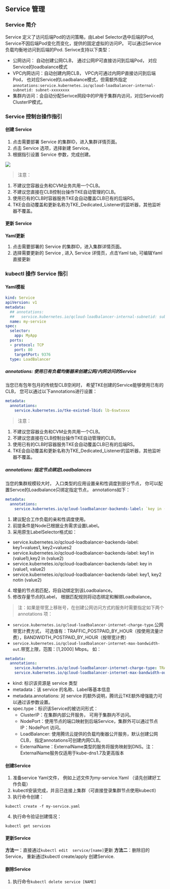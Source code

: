 ## Service 管理
### Service 简介
Service 定义了访问后端Pod的访问策略，由Label Selector选中后端的Pod, Service不因后端Pod变化而变化，提供的固定虚拟的访问IP。 可以通过Service 负载均衡地访问到后端的Pod.
Serivce支持以下类型：
- 公网访问： 自动创建公网CLB， 通过公网IP可直接访问到后端Pod， 对应Service的loadbalance模式
- VPC内网访问：自动创建内网CLB， VPC内可通过内网IP直接访问到后端Pod， 也对应Service的Loadbalance模式，但需额外指定 `annotations:service.kubernetes.io/qcloud-loadbalancer-internal-subnetid: subnet-xxxxxxxx`
- 集群内访问：会自动分配Serivce网段中的IP用于集群内访问，对应Service的ClusterIP模式。

### Service 控制台操作指引
#### 创建 Service
1. 点击需要部署 Service 的集群ID，进入集群详情页面。
2. 点击 Service 选项，选择新建 Service。
3. 根据指引设置 Service 参数，完成创建。


![][createService]
>注意：
1. 不建议您容器业务和CVM业务共用一个CLB。
2. 不建议您直接在CLB控制台操作TKE自动管理的CLB。
2. 使用已有的CLB时容器服务TKE会自动覆盖CLB已有的后端RS。
3. TKE会自动覆盖和更新名称为TKE_Dedicated_Listener的监听器，其他监听器不覆盖。

#### 更新 Service
**Yaml更新**
1. 点击需要部署的 Service 的集群ID，进入集群详情页面。
2. 选择需要更新的 Service , 进入 Service 详情页，点击Yaml tab, 可编辑Yaml直接更新


### kubectl 操作 Service 指引
#### Yaml模板
```Yaml
kind: Service
apiVersion: v1
metadata:
  ## annotations:
  ##   service.kubernetes.io/qcloud-loadbalancer-internal-subnetid: subnet-xxxxxxxx ##若是创建内网访问的Service需指定该条annotation
  name: my-service
spec:
  selector:
    app: MyApp
  ports:
  - protocol: TCP
    port: 80
    targetPort: 9376
  type: LoadBalancer
```
##### annotations: 使用已有负载均衡器来创建公网/内网访问的Service
当您已有包年包月的传统型CLB空闲时， 希望TKE创建的Service能够使用已有的CLB， 您可以通过以下annotations进行设置：
```Yaml
metadata:
  annotations:
    service.kubernetes.io/tke-existed-lbid: lb-6swtxxxx
```
>注意：
1. 不建议您容器业务和CVM业务共用一个CLB。
2. 不建议您直接在CLB控制台操作TKE自动管理的CLB。
2. 使用已有的CLB时容器服务TKE会自动覆盖CLB已有的后端RS。
3. TKE会自动覆盖和更新名称为TKE_Dedicated_Listener的监听器，其他监听器不覆盖。

##### annotations: 指定节点绑定Loadbalances
当您的集群规模较大时， 入口类型的应用设置亲和性调度到部分节点， 你可以配置Servce的Loadbalance只绑定指定节点， annotations如下：
```yaml
metadata:
  annotations:
    service.kubernetes.io/qcloud-loadbalancer-backends-label: `key in (value1, value2) ` ## LabelSelector格式
```
1. 建议配合工作负载的亲和性调度使用。
2. 前提条件是Node已根据业务需求设置Label。
2. 采用原生LabelSelector格式如：
  - service.kubernetes.io/qcloud-loadbalancer-backends-label: key1=values1, key2=values2
  - service.kubernetes.io/qcloud-loadbalancer-backends-label: key1 in (value1),key2 in (value2)
  - service.kubernetes.io/qcloud-loadbalancer-backends-label: key in (value1, value2)
  - service.kubernetes.io/qcloud-loadbalancer-backends-label: key1, key2 notin (value2)
4. 增量的节点若匹配，将自动绑定到该Loadbalance。
5. 修改存量节点的Label， 根据匹配规则将动态绑定和解绑Loadbalance。

>注：如果是带宽上移账号，在创建公网访问方式的服务时需要指定如下两个 annotations 项：
- `service.kubernetes.io/qcloud-loadbalancer-internet-charge-type`.公网带宽计费方式， 可选值有：TRAFFIC_POSTPAID_BY_HOUR（按使用流量计费），BANDWIDTH_POSTPAID_BY_HOUR（按带宽计费）
- `service.kubernetes.io/qcloud-loadbalancer-internet-max-bandwidth-out`.带宽上限，范围：[1,2000] Mbps。
如：
```Yaml
metadata:
  annotations:
    service.kubernetes.io/qcloud-loadbalancer-internet-charge-type: TRAFFIC_POSTPAID_BY_HOUR
    service.kubernetes.io/qcloud-loadbalancer-internet-max-bandwidth-out: "10"
```

- kind: 标识该资源是 service 类型
- metadata：该 service 的名称、Label等基本信息
- metadata.annotations: 对 service 的额外说明，腾讯云TKE额外增强能力可以通过该参数设置。
- spec.type：标识该Service的被访问形式：
  - ClusterIP：在集群内部公开服务， 可用于集群内不访问。
  - NodePort：使用节点的端口映射到后端Service，集群外可以通过节点IP：NodePort 访问。
  - LoadBalancer: 使用腾讯云提供的负载均衡器公开服务，默认创建公网CLB， 指定annotations可创建内网CLB。
  - ExternalName：ExternalName类型的服务将服务映射到DNS。注： ExternalName服务仅适用于kube-dns1.7及更高版本

#### 创建Service
1. 准备service Yaml文件， 例如上述文件为my-service.Yaml （请先创建好工作负载）
2. kubectl安装完成，并且已连接上集群（可直接登录集群节点使用kubectl）
3. 执行命令创建：
```shell
kubectl create -f my-service.yaml
```
4. 执行命令验证创建情况：
```shell
kubectl get services
```
#### 更新Service
**方法一**：直接通过`kubectl edit  service/[name]`更新
**方法二**：删除旧的Service， 重新通过kubectl create/apply 创建Service.

#### 删除Service
1. 执行命令`kubectl delete service [NAME]`


[createService]:https://main.qcloudimg.com/raw/33058be22f681ad732e5d9dd51ddbb8f.png
